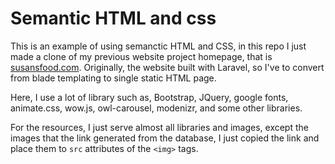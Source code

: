 # Semantic HTML and css
This is an example of using semanctic HTML and CSS, in this repo I just made a clone of my previous website project homepage, that is [susansfood.com](http://susansfood.com). Originally, the website built with Laravel, so I've to convert from blade templating to single static HTML page.

Here, I use a lot of library such as, Bootstrap, JQuery, google fonts, animate.css, wow.js, owl-carousel, modenizr, and some other libraries.

For the resources, I just serve almost all libraries and images, except the images that the link generated from the database, I just copied the link and place them to `src` attributes of the `<img>` tags.
